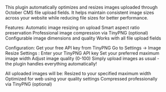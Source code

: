 This plugin automatically optimizes and resizes images uploaded through October CMS file upload fields. It helps maintain consistent image sizes across your website while reducing file sizes for better performance.

Features:
Automatic image resizing on upload
Smart aspect ratio preservation
Professional image
compression via TinyPNG (optional)
Configurable image dimensions and quality
Works with all file upload fields

Configuration:
Get your free API key from TinyPNG
Go to Settings → Image Resize Settings :
Enter your TinyPNG API key
Set your preferred maximum image width
Adjust image quality (0-100)
Simply upload images as usual - the plugin handles everything automatically! 

All uploaded images will be:
Resized to your specified maximum width
Optimized for web using your quality settings
Compressed professionally via TinyPNG (optional)
